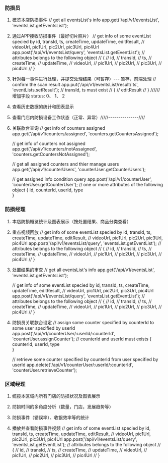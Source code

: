 ### 防损员

1. 概览本店防损事件
    // get all eventsList's info
    app.get('/api/v1/eventsList', 'eventsList.getEventsList');



2. 通过APP接收防损事件（最好切片照片）
    // get info of some eventList specied by id, transId, ts, createTime, updateTime, editResult, 
    // videoUrl, pic1Url, pic2Url, pic3Url, pic4Url 
    app.post('/api/v1/eventsList/query', 'eventsList.getEventList');
    // attributes belongs to the following object
    // {
    //     id,
    //     transId,
    //     ts,
    //     createTime,
    //     updateTime,
    //     videoUrl,
    //     pic1Url,
    //     pic2Url,
    //     pic3Url,
    //     pic4Url
    // }



3. 针对每一事件进行处理，并提交处理结果（可暂存）--- 暂存，前端处理
    // confirm the scan result
    app.put('/api/v1/eventsList/result/:ts', 'eventLists.setResult');
    // transId, ts must exist
    // {
    //     editResult
    // }
////// 增加字段  status: 0、 1、 2


4. 查看历史数据的统计和图表显示




5. 查看门店内防损设备工作状态（正常、异常）/////---------------////




6. 关联款台查询
    // get info of counters assigned
    app.get('/api/v1/counters/assigned', 'counters.getCountersAssigned');

    
    // get info of counters not assigned
    app.get('/api/v1/counters/notAssaigned', 'counters.getCountersNotAssigned');

    
    // get all assigned counters and thier manage users
    app.get('/api/v1/counterUsers', 'counterUser.getCounterUsers');
    
    
    // get assigned info condition query
    app.post('/api/v1/counterUser', 'counterUser.getCounterUser');
    // one or more attributes of the following object
    {
        id,
        counterId,
        userId,
        type   
    }





### 防损经理

1. 本店防损概览统计及图表展示（按处置结果、商品分类查看）




2. 重点视频回放
    // get info of some eventList specied by id, transId, ts, createTime, updateTime, editResult, 
    // videoUrl, pic1Url, pic2Url, pic3Url, pic4Url 
    app.post('/api/v1/eventsList/query', 'eventsList.getEventList');
    // attributes belongs to the following object
    // {
    //     id,
    //     transId,
    //     ts,
    //     createTime,
    //     updateTime,
    //     videoUrl,
    //     pic1Url,
    //     pic2Url,
    //     pic3Url,
    //     pic4Url
    // } 



3. 处置结果的审查
    // get all eventsList's info
    app.get('/api/v1/eventsList', 'eventsList.getEventsList');



    // get info of some eventList specied by id, transId, ts, createTime, updateTime, editResult, 
    // videoUrl, pic1Url, pic2Url, pic3Url, pic4Url 
    app.post('/api/v1/eventsList/query', 'eventsList.getEventList');
    // attributes belongs to the following object
    // {
    //     id,
    //     transId,
    //     ts,
    //     createTime,
    //     updateTime,
    //     videoUrl,
    //     pic1Url,
    //     pic2Url,
    //     pic3Url,
    //     pic4Url
    // } 


    
4. 防损员关联款台设定
    // assign some counter specified by counterId to some user specified by userId
    app.post('/api/v1/counterUser/:userId/:counterId', 'counterUser.assignCounter');
    // counterId and userId must exists
    {
        counterId,
        userId,
        type   
    }


    // retrieve some counter specified by counterId from user specified by userId
    app.delete('/api/v1/counterUser/:userId/:counterId', 'counterUser.retrieveCounter');




### 区域经理


1. 统揽本区域内所有门店的防损状况及图表展示


2. 防损时间的多角度分析（数量，门店，发展趋势等）


3. 防损事件（错误率）、收银效率等的统计




4. 播放并查看防损事件视频
    // get info of some eventList specied by id, transId, ts, createTime, updateTime, editResult, 
    // videoUrl, pic1Url, pic2Url, pic3Url, pic4Url 
    app.post('/api/v1/eventsList/query', 'eventsList.getEventList');
    // attributes belongs to the following object
    // {
    //     id,
    //     transId,
    //     ts,
    //     createTime,
    //     updateTime,
    //     videoUrl,
    //     pic1Url,
    //     pic2Url,
    //     pic3Url,
    //     pic4Url
    // }